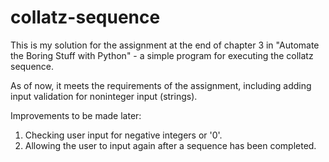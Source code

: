 # collatz-sequence
This is my solution for the assignment at the end of chapter 3 in "Automate the Boring Stuff with Python" - a simple program for executing the collatz sequence.

As of now, it meets the requirements of the assignment, including adding input validation for noninteger input (strings).

Improvements to be made later: 
  1. Checking user input for negative integers or '0'.
  2. Allowing the user to input again after a sequence has been completed.
